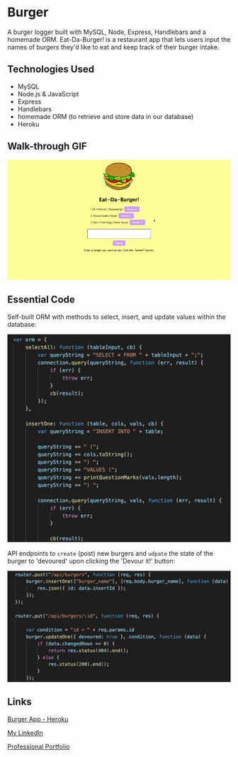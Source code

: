 # Burger

A burger logger built with MySQL, Node, Express, Handlebars and a homemade ORM. Eat-Da-Burger! is a restaurant app that lets users input the names of burgers they'd like to eat and keep track of their burger intake.

## Technologies Used

* MySQL
* Node.js & JavaScript
* Express
* Handlebars
* homemade ORM (to retrieve and store data in our database)
* Heroku

## Walk-through GIF

![eat-da-burger](screenshots/eat-da-burger.gif)

## Essential Code

Self-built ORM with methods to select, insert, and update values within the database:

![ORM](screenshots/orm.png)

API endpoints to `create` (post) new burgers and `udpate` the state of the burger to 'devoured' upon clicking the 'Devour it!' button:

![api-routes](screenshots/api-routes.png)

## Links

[Burger App - Heroku](https://shielded-anchorage-21706.herokuapp.com/)

[My LinkedIn](https://www.linkedin.com/in/leticiaroncero/?locale=en_US)

[Professional Portfolio](https://leticiaroncero.github.io/Responsive-Portfolio/portfolio.html)
